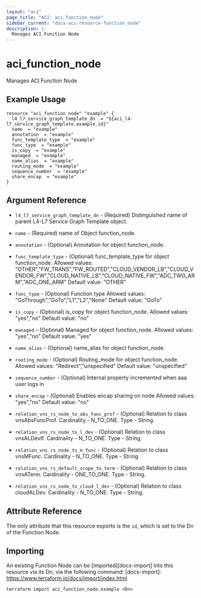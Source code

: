 ```yaml
---
layout: "aci"
page_title: "ACI: aci_function_node"
sidebar_current: "docs-aci-resource-function_node"
description: |-
  Manages ACI Function Node
---
```


# aci_function_node

Manages ACI Function Node

## Example Usage

```hcl
resource "aci_function_node" "example" {
  l4_l7_service_graph_template_dn  = "${aci_l4-l7_service_graph_template.example.id}"
  name  = "example"
  annotation  = "example"
  func_template_type  = "example"
  func_type  = "example"
  is_copy  = "example"
  managed  = "example"
  name_alias  = "example"
  routing_mode  = "example"
  sequence_number  = "example"
  share_encap  = "example"
}
```

## Argument Reference

- `l4_l7_service_graph_template_dn` - (Required) Distinguished name of parent L4-L7 Service Graph Template object.
- `name` - (Required) name of Object function_node.
- `annotation` - (Optional) Annotation for object function_node.
- `func_template_type` - (Optional) func_template_type for object function_node.
  Allowed values: "OTHER","FW_TRANS","FW_ROUTED","CLOUD_VENDOR_LB","CLOUD_VENDOR_FW","CLOUD_NATIVE_LB","CLOUD_NATIVE_FW","ADC_TWO_ARM","ADC_ONE_ARM" Default value: "OTHER"
- `func_type` - (Optional) Function type
  Allowed values: "GoThrough","GoTo","L1","L2","None" Default value: "GoTo"
- `is_copy` - (Optional) is_copy for object function_node.
  Allowed values: "yes","no" Default value: "no"
- `managed` - (Optional) Managed for object function_node.
  Allowed values: "yes","no" Default value: "yes"
- `name_alias` - (Optional) name_alias for object function_node.
- `routing_mode` - (Optional) Routing_mode for object function_node.
  Allowed values: "Redirect","unspecified" Default value: "unspecified"
- `sequence_number` - (Optional) Internal property incremented when aaa user logs in
- `share_encap` - (Optional) Enables encap sharing on node
  Allowed values: "yes","no" Default value: "no"

- `relation_vns_rs_node_to_abs_func_prof` - (Optional) Relation to class vnsAbsFuncProf. Cardinality - N_TO_ONE. Type - String.
- `relation_vns_rs_node_to_l_dev` - (Optional) Relation to class vnsALDevIf. Cardinality - N_TO_ONE. Type - String.
- `relation_vns_rs_node_to_m_func` - (Optional) Relation to class vnsMFunc. Cardinality - N_TO_ONE. Type - String.
- `relation_vns_rs_default_scope_to_term` - (Optional) Relation to class vnsATerm. Cardinality - ONE_TO_ONE. Type - String.
- `relation_vns_rs_node_to_cloud_l_dev` - (Optional) Relation to class cloudALDev. Cardinality - N_TO_ONE. Type - String.

## Attribute Reference

The only attribute that this resource exports is the `id`, which is set to the
Dn of the Function Node.

## Importing

An existing Function Node can be [imported][docs-import] into this resource via its Dn, via the following command:
[docs-import]: https://www.terraform.io/docs/import/index.html

```
terraform import aci_function_node.example <Dn>
```
